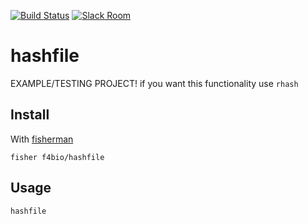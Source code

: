 [![Build Status][travis-badge]][travis-link]
[![Slack Room][slack-badge]][slack-link]

# hashfile

EXAMPLE/TESTING PROJECT!
if you want this functionality use `rhash`

## Install

With [fisherman]

```
fisher f4bio/hashfile
```

## Usage

```fish
hashfile
```

[travis-link]: https://travis-ci.org/f4bio/hashfile
[travis-badge]: https://img.shields.io/travis/f4bio/hashfile.svg
[slack-link]: https://fisherman-wharf.herokuapp.com
[slack-badge]: https://fisherman-wharf.herokuapp.com/badge.svg
[fisherman]: https://github.com/fisherman/fisherman
